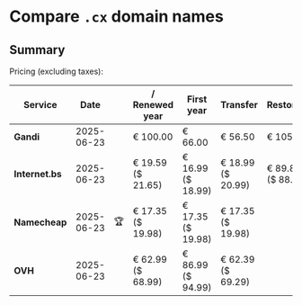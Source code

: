 # Compare `.cx` domain names

## Summary

Pricing (excluding taxes):

| Service | Date |  | / Renewed year | First year | Transfer | Restoration |
|--|--|--|--|--|--|--|
| **Gandi** | 2025-06-23 |  | € 100.00 | € 66.00 | € 56.50 | € 105.00 |
| **Internet.bs** | 2025-06-23 |  | € 19.59<br>($ 21.65) | € 16.99<br>($ 18.99) | € 18.99<br>($ 20.99) | € 89.85<br>($ 88.69) |
| **Namecheap** | 2025-06-23 | 🏆 | € 17.35<br>($ 19.98) | € 17.35<br>($ 19.98) | € 17.35<br>($ 19.98) |  |
| **OVH** | 2025-06-23 |  | € 62.99<br>($ 68.99) | € 86.99<br>($ 94.99) | € 62.39<br>($ 69.29) |  |
